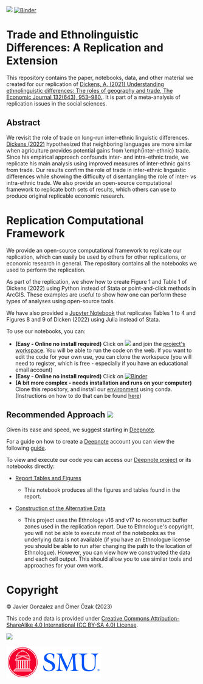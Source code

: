 [![](https://deepnote.com/buttons/launch-in-deepnote-small.svg)](https://deepnote.com/join-team?token=1caea1e0f7cc466) [![Binder](https://mybinder.org/badge_logo.svg)](https://mybinder.org/v2/gh/jjgecon/Replication_Dickens_2022/HEAD)
# Trade and Ethnolinguistic Differences: A Replication and Extension


This repository contains the paper, notebooks, data, and other material we created for our replication of [Dickens, A. (2021) Understanding ethnolinguistic differences: The roles of geography and trade, The Economic Journal 132(643), 953–980.](https://doi.org/10.1093/ej/ueab065). It is part of a meta-analysis of replication issues in the social sciences.


## Abstract

We revisit the role of trade on long-run inter-ethnic linguistic differences. [Dickens (2022)](https://doi.org/10.1093/ej/ueab065) hypothesized that neighboring languages are more similar when agriculture provides potential gains from \emph{inter-ethnic} trade. Since his empirical approach confounds inter- and intra-ethnic trade, we replicate his main analysis using improved measures of inter-ethnic gains from trade. Our results confirm the role of trade in inter-ethnic linguistic differences while showing the difficulty of disentangling the role of inter- vs intra-ethnic trade. We also provide an open-source computational framework to replicate both sets of results, which others can use to produce original replicable economic research.


# Replication Computational Framework


We provide an open-source computational framework to replicate our replication, which can easily be used by others for other replications, or economic research in general. The repository contains all the notebooks we used to perform the replication. 

As part of the replication, we show how to create  Figure 1 and Table 1 of Dickens (2022) using Python instead of Stata or point-and-click methods in ArcGIS. These examples are useful to show how one can perform these types of analyses using open-source tools.

We have also provided a [Jupyter Notebook](https://github.com/jjgecon/Replication_Dickens_2022/tree/main/julia/julia_Dickens.ipynb) that replicates Tables 1 to 4 and Figures 8 and 9 of Dicken (2022) using Julia instead of Stata.

To use our notebooks, you can:

* **(Easy - Online no install required)** Click on [![](https://deepnote.com/buttons/launch-in-deepnote-small.svg)](https://deepnote.com/join-team?token=1caea1e0f7cc466) and join the [project's workspace](https://deepnote.com/join-team?token=1caea1e0f7cc466). You will be able to run the code on the web. If you want to edit the code for your own use, you can clone the workspace (you will need to register, which is free - especially if you have an educational email account)
* **(Easy - Online no install required)** Click on [![Binder](https://mybinder.org/badge_logo.svg)](https://mybinder.org/v2/gh/jjgecon/Replication_Dickens_2022/HEAD) 
* **(A bit more complex - needs installation and runs on your computer)** Clone this repository, and install our [environment](https://github.com/jjgecon/Replication_Dickens_2022/blob/main/environment.yml) using conda. (Instructions on how to do that can be found [here](https://econgrowth.github.io/pages/Install%20Anaconda.html))

## Recommended Approach [![](https://deepnote.com/buttons/launch-in-deepnote-small.svg)](https://deepnote.com/join-team?token=1caea1e0f7cc466)

Given its ease and speed, we suggest starting in [Deepnote](https://deepnote.com/join-team?token=1caea1e0f7cc466).

For a guide on how to create a [Deepnote](https://deepnote.com/) account you can view the following [guide](https://github.com/jjgecon/Replication_Dickens_2022/blob/main/deepnote/markdown_instructions/create_deepnote_account.md).

To view and execute our code you can access our [Deepnote project](https://deepnote.com/join-team?token=1caea1e0f7cc466) or its notebooks directly:

- [Report Tables and Figures](https://deepnote.com/workspace/replication-dickens-2022-ff5e06ca-d8fd-4344-b73c-7d07c01f9c63/project/1-Report-Tables-and-Figures-2158a300-6955-4725-92f2-79476c32a378) 
    - This notebook produces all the figures and tables found in the report.

- [Construction of the Alternative Data](https://deepnote.com/workspace/replication-dickens-2022-ff5e06ca-d8fd-4344-b73c-7d07c01f9c63/project/2-Construction-of-the-Alternative-Data-4a945f27-2c4c-4244-8f3b-ab6dff812a2f)
    - This project uses the Ethnologe v16 and v17 to reconstruct buffer zones used in the replication report. Due to Ethnologue's copyright, you will not be able to execute most of the notebooks as the underlying data is not available (if you have an Ethnologue license you should be able to run after changing the path to the location of Ethnologue). However, you can view how we constructed the data and each cell output. This should allow you to use similar tools and approaches for your own work.

# Copyright 

&copy; Javier Gonzalez and Ömer Özak (2023)

This code and data is provided under [Creative Commons Attribution-ShareAlike 4.0 International (CC BY-SA 4.0) License](https://creativecommons.org/licenses/by-sa/4.0/). 

![](http://mirrors.creativecommons.org/presskit/buttons/88x31/svg/by-sa.svg)

[<img src="https://github.com/measuring-culture/Expanding-Measurement-Culture-Facebook-JRSI/blob/main/pics/SMUlogowWordmarkRB.jpg?raw=true" width="250">](http://omerozak.com)
